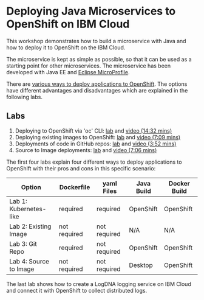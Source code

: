 
# Deploying Java Microservices to OpenShift on IBM Cloud

This workshop demonstrates how to build a microservice with Java and how to deploy it to OpenShift on the IBM Cloud.

The microservice is kept as simple as possible, so that it can be used as a starting point for other microservices. The microservice has been developed with Java EE and [Eclipse MicroProfile](https://microprofile.io/).

There are [various ways to deploy applications to OpenShift](http://heidloff.net/article/deploying-open-liberty-microservices-openshift/). The options have different advantages and disadvantages which are explained in the following labs.

## Labs

1. Deploying to OpenShift via 'oc' CLI: [lab](documentation/4-openshift.md) and [video (14:32 mins)](https://youtu.be/4MDfalo2Fg0)
2. Deploying existing images to OpenShift: [lab](documentation/5-existing-image.md) and [video (7:09 mins)](https://youtu.be/JhxsS7l6DhA)
3. Deployments of code in GitHub repos: [lab](documentation/6-github.md) and [video (3:52 mins)](https://youtu.be/b3upMuZOpsY)
4. Source to Image deployments: [lab](documentation/7-source-to-image.md) and [video (7:06 mins)](https://youtu.be/p6lVc6MDrcM)

The first four labs explain four different ways to deploy applications to OpenShift with their pros and cons in this specific scenario:

| Option | Dockerfile | yaml Files | Java Build | Docker Build |
| - | - | - | - | - |
| Lab 1: Kubernetes-like | required | required | OpenShift | OpenShift |
| Lab 2: Existing Image  | not required  | not required | N/A | N/A |
| Lab 3: Git Repo | required  | not required | OpenShift | OpenShift |
| Lab 4: Source to Image | not required | not required | Desktop | OpenShift |

The last lab shows how to create a LogDNA logging service on IBM Cloud and connect it with OpenShift to collect distributed logs.
